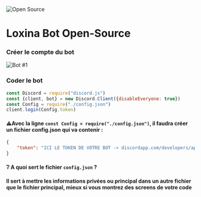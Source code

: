 ![Open Source](https://blog.syloe.com/wp-content/uploads/2018/04/opensource.png)
# Loxina Bot Open-Source
### Créer le compte du bot
![Bot #1](https://i.imgur.com/aAcwaIu.png)
### Coder le bot

```javascript
const Discord = require("discord.js")
const {client, bot} = new Discord.Client({disableEveryone: true})
const Config = require("./config.json")
client.login(Config.token)
```
#### ⚠️Avec la ligne `const Config = require("./config.json")`, il faudra créer un fichier config.json qui va contenir : 
```json
{
    "token": "ICI LE TOKEN DE VOTRE BOT -> discordapp.com/developers/applications/"
}
```
#### ❔ A quoi sert le fichier `config.json` ? 
#### Il sert à mettre les informations privées ou principal dans un autre fichier que le fichier principal, mieux si vous montrez des screens de votre code
